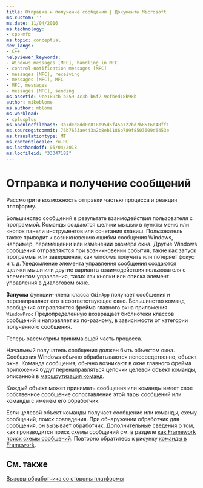 ```yaml
---
title: Отправка и получение сообщений | Документы Microsoft
ms.custom: ''
ms.date: 11/04/2016
ms.technology:
- cpp-mfc
ms.topic: conceptual
dev_langs:
- C++
helpviewer_keywords:
- Windows messages [MFC], handling in MFC
- control-notification messages [MFC]
- messages [MFC], receiving
- messages [MFC], MFC
- MFC, messages
- messages [MFC], sending
ms.assetid: 9ce189cb-b259-4c3b-b6f2-9cfbed18b98b
author: mikeblome
ms.author: mblome
ms.workload:
- cplusplus
ms.openlocfilehash: 3b7ded8dd0c818b95d6f45a722bd7b8516d48ff1
ms.sourcegitcommit: 76b7653ae443a2b8eb1186b789f8503609d6453e
ms.translationtype: MT
ms.contentlocale: ru-RU
ms.lasthandoff: 05/04/2018
ms.locfileid: "33347182"
---
```

# <a name="message-sending-and-receiving"></a>Отправка и получение сообщений
Рассмотрите возможность отправки частью процесса и реакция платформу.  
  
 Большинство сообщений в результате взаимодействия пользователя с программой. Команды создаются щелчки мышью в пункты меню или кнопок панели инструментов или сочетания клавиш. Пользователь также приводит к возникновению ошибки сообщения Windows, например, перемещении или изменении размера окна. Другие Windows сообщения отправляются при возникновении события, такие как запуск программы или завершения, как windows получить или потеряет фокус и т. д. Уведомление элемента управления сообщения создаются щелчки мыши или другие варианты взаимодействия пользователя с элементом управления, таких как кнопки или списка элемент управления в диалоговом окне.  
  
 **Запуска** функции-члена класса `CWinApp` получает сообщения и перенаправляет его в соответствующее окно. Большинство команд сообщения отправляются фрейма главного окна приложения. `WindowProc` Предопределенную возвращает библиотеки классов сообщений и направляет их по-разному, в зависимости от категории полученного сообщения.  
  
 Теперь рассмотрим принимающей часть процесса.  
  
 Начальный получатель сообщения должен быть объектом окна. Сообщения Windows обычно обрабатываются непосредственно, объект окна. Команда сообщения, обычно возникают в окне главного фрейма приложения будут перенаправляться цепочки целевой объект команды, описанной в [маршрутизация команд](../mfc/command-routing.md).  
  
 Каждый объект может принимать сообщения или команды имеет свое собственное сообщение сопоставление этой пары сообщений или команды с именем его обработчик.  
  
 Если целевой объект команды получает сообщение или команды, схему сообщений, поиск совпадения. При обнаружении обработчик для сообщения, он вызывает обработчик. Дополнительные сведения о том, как производится поиск схемы сообщений см. в разделе [как Framework поиск схемы сообщений](../mfc/how-the-framework-searches-message-maps.md). Повторно обратитесь к рисунку [команды в Framework](../mfc/user-interface-objects-and-command-ids.md).  
  
## <a name="see-also"></a>См. также  
 [Вызовы обработчика со стороны платформы](../mfc/how-the-framework-calls-a-handler.md)

